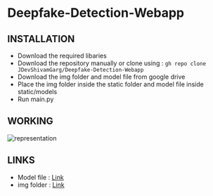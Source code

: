 # Deepfake-Detection-Webapp

## INSTALLATION
- Download the required libaries
- Download the repository manually or clone using : `gh repo clone JDevShivamGarg/Deepfake-Detection-Webapp`
- Download the img folder and model file from google drive
- Place the img folder inside the static folder and model file inside static/models
- Run main.py

## WORKING

![representation](https://github.com/user-attachments/assets/7af38f8c-c717-4898-9b45-5b062309cc34)


## LINKS
- Model file : <a href="https://drive.google.com/file/d/1FmFqh6xgWJJAzCvyVGcPAnHI-sw3F0G-/view?usp=sharing">Link</a>
- img folder : <a href="https://drive.google.com/drive/folders/1DXkgVpsQ3ZHW-Rx2oEl7IDsIGjFxm4LE?usp=sharing">Link</a>
